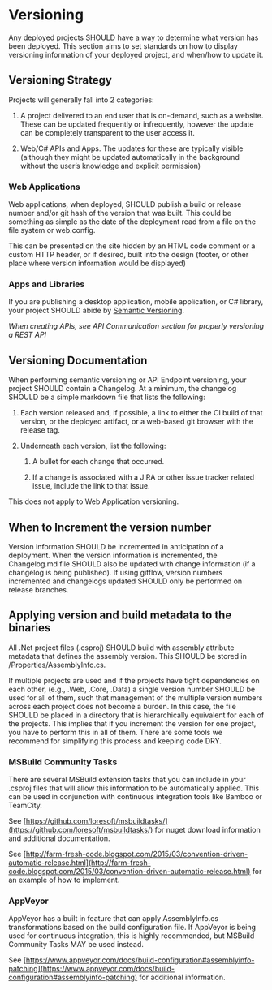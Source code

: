 Versioning
===========================================

Any deployed projects SHOULD have a way to determine what version has been deployed. This section aims to set standards on how to display versioning information of your deployed project, and when/how to update it.

## Versioning Strategy

Projects will generally fall into 2 categories:

1. A project delivered to an end user that is on-demand, such as a website. These can be updated frequently or infrequently, however the update can be completely transparent to the user access it.

2. Web/C# APIs and Apps. The updates for these are typically visible (although they might be updated automatically in the background without the user’s knowledge and explicit permission)

### Web Applications

Web applications, when deployed, SHOULD publish a build or release number and/or git hash of the version that was built. This could be something as simple as the date of the deployment read from a file on the file system or web.config.

This can be presented on the site hidden by an HTML code comment or a custom HTTP header, or if desired, built into the design (footer, or other place where version information would be displayed)

### Apps and Libraries

If you are publishing a desktop application, mobile application, or C# library, your project SHOULD abide by [Semantic Versioning](http://semver.org/). 

*When creating APIs, see API Communication section for properly versioning a REST API*

## Versioning Documentation

When performing semantic versioning or API Endpoint versioning, your project SHOULD contain a Changelog. At a minimum, the changelog SHOULD be a simple markdown file that lists the following:

1. Each version released and, if possible, a link to either the CI build of that version, or the deployed artifact, or a web-based git browser with the release tag.

2. Underneath each version, list the following:

    1. A bullet for each change that occurred.

    2. If a change is associated with a JIRA or other issue tracker related issue, include the link to that issue.

This does not apply to Web Application versioning.

## When to Increment the version number

Version information SHOULD be incremented in anticipation of a deployment. When the version information is incremented, the Changelog.md file SHOULD also be updated with change information (if a changelog is being published). If using gitflow, version numbers incremented and changelogs updated SHOULD only be performed on release branches. 

## Applying version and build metadata to the binaries

All .Net project files (.csproj) SHOULD build with assembly attribute metadata that defines the assembly version. This SHOULD be stored in /Properties/AssemblyInfo.cs. 

If multiple projects are used and if the projects have tight dependencies on each other, (e.g., <Proeject>.Web, <Project>.Core, <Project>.Data) a single version number SHOULD be used for all of them, such that management of the multiple version numbers across each project does not become a burden. In this case, the file SHOULD be placed in a directory that is hierarchically equivalent for each of the projects. This implies that if you increment the version for one project, you have to perform this in all of them. There are some tools we recommend for simplifying this process and keeping code DRY.

### MSBuild Community Tasks

There are several MSBuild extension tasks that you can include in your .csproj files that will allow this information to be automatically applied. This can be used in conjunction with continuous integration tools like Bamboo or TeamCity.

See [https://github.com/loresoft/msbuildtasks/](https://github.com/loresoft/msbuildtasks/) for nuget download information and additional documentation.

See [http://farm-fresh-code.blogspot.com/2015/03/convention-driven-automatic-release.html](http://farm-fresh-code.blogspot.com/2015/03/convention-driven-automatic-release.html) for an example of how to implement.

### AppVeyor

AppVeyor has a built in feature that can apply AssemblyInfo.cs transformations based on the build configuration file. If AppVeyor is being used for continuous integration, this is highly recommended, but MSBuild Community Tasks MAY be used instead.

See [https://www.appveyor.com/docs/build-configuration#assemblyinfo-patching](https://www.appveyor.com/docs/build-configuration#assemblyinfo-patching) for additional information.

